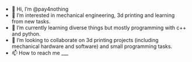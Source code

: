 - 👋 Hi, I’m @pay4nothing
- 👀 I’m interested in mechanical engineering, 3d printing and learning from new tasks.
- 🌱 I’m currently learning diverse things but mostly programming with c++ and python.
- 💞️ I’m looking to collaborate on 3d printing projects (including mechanical hardware and software) and small programming tasks.
- 📫 How to reach me ___

<!---
pay4nothing/pay4nothing is a ✨ special ✨ repository because its `README.md` (this file) appears on your GitHub profile.
You can click the Preview link to take a look at your changes.
--->
